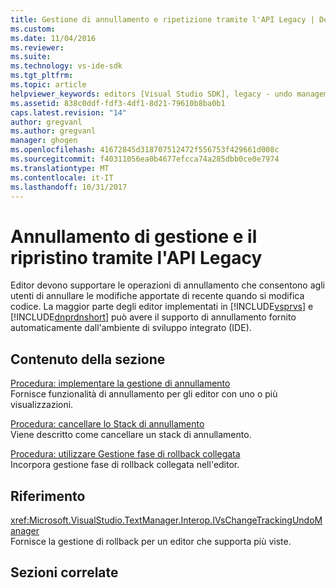 ```yaml
---
title: Gestione di annullamento e ripetizione tramite l'API Legacy | Documenti Microsoft
ms.custom: 
ms.date: 11/04/2016
ms.reviewer: 
ms.suite: 
ms.technology: vs-ide-sdk
ms.tgt_pltfrm: 
ms.topic: article
helpviewer_keywords: editors [Visual Studio SDK], legacy - undo management
ms.assetid: 838c0ddf-fdf3-4df1-8d21-79610b8ba0b1
caps.latest.revision: "14"
author: gregvanl
ms.author: gregvanl
manager: ghogen
ms.openlocfilehash: 41672845d318707512472f556753f429661d008c
ms.sourcegitcommit: f40311056ea0b4677efcca74a285dbb0ce0e7974
ms.translationtype: MT
ms.contentlocale: it-IT
ms.lasthandoff: 10/31/2017
---
```

# <a name="managing-undo-and-redo-by-using-the-legacy-api"></a>Annullamento di gestione e il ripristino tramite l'API Legacy
Editor devono supportare le operazioni di annullamento che consentono agli utenti di annullare le modifiche apportate di recente quando si modifica codice. La maggior parte degli editor implementati in [!INCLUDE[vsprvs](../code-quality/includes/vsprvs_md.md)] e [!INCLUDE[dnprdnshort](../code-quality/includes/dnprdnshort_md.md)] può avere il supporto di annullamento fornito automaticamente dall'ambiente di sviluppo integrato (IDE).  
  
## <a name="in-this-section"></a>Contenuto della sezione  
 [Procedura: implementare la gestione di annullamento](../extensibility/how-to-implement-undo-management.md)  
 Fornisce funzionalità di annullamento per gli editor con uno o più visualizzazioni.  
  
 [Procedura: cancellare lo Stack di annullamento](../extensibility/how-to-clear-the-undo-stack.md)  
 Viene descritto come cancellare un stack di annullamento.  
  
 [Procedura: utilizzare Gestione fase di rollback collegata](../extensibility/how-to-use-linked-undo-management.md)  
 Incorpora gestione fase di rollback collegata nell'editor.  
  
## <a name="reference"></a>Riferimento  
 <xref:Microsoft.VisualStudio.TextManager.Interop.IVsChangeTrackingUndoManager>  
 Fornisce la gestione di rollback per un editor che supporta più viste.  
  
## <a name="related-sections"></a>Sezioni correlate